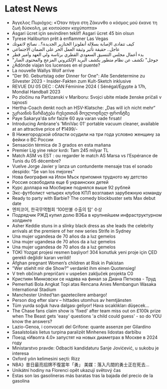 # Latest News
-  Άγγελος Πυριόχος: «Όταν πήγα στη Ζάκυνθο ο κόσμος μού έκανε τη ζωή δύσκολη, με κοιτούσαν καχύποπτα»
-  Asgari ücret için sevindiren teklif! Asgari ücret 45 bin olsun
-  Tyrese Haliburton prêt à enflammer Las Vegas
-  كيف تتفادى الإصابة بسلالة أنفلونزا الخنازير الجديدة؟.. نصائح لاتفوتك
-  عاجل.. حقيقة تأثير وثيقة العمل الحر على الضمان الاجتماعي
-  بدء أعمال مجلس التنسيق السعودي القطري برئاسة ولي العهد وأمير قطر
-  "جوجل" تكشف عن نظام متطور يكشف البريد الإلكتروني المزعج والمحتوى الضار
-  ¿Adónde viajan los lucenses en el puente?
-  La nouvelle Wallys Wolf arrive
-  "Der 90. Geburtstag oder Dinner for One": Alle Sendetermine zu Silvester 2023 - Insider-Fakten zum Kult-Sketch inklusive
-  REVUE DU 05 DEC : CAN Féminine 2024 ( Sénégal/Égypte à 17h, Mondial Handball 2023
-  Po zločinu na Partizanski v Mariboru: Svojci ubite mlade ženske pričali v tajnosti
-  Hertha-Coach denkt noch an HSV-Klatsche: „Das will ich nicht mehr“
-  უკრაინის წარმატება რუსეთთან მოულოდნელ ფრონტზე
-  Paye Sakarya'da sıfır faizle 60 aya varan vade fırsatı!
-  Introducing Ambrane's 'MiniVac 01' portable vacuum cleaner, available at an attractive price of ₹1499/-
-  В Нижегородской области осудили на три года условно женщину за фейки о ВС России
-  Sensación térmica de 3 grados en esta mañana
-  Premier Lig yine rekor kırdı: Tam 245 milyar TL
-  Match ASM vs EST : ou regarder le match AS Marsa vs l’Espérance de Tunis du 05 décembre?
-  Vuelve Jorge Javier y lanza un contundente mensaje tras el sonado despido: "Se van los mejores"
-  Нова биография на Илон Мъск припомня трудното му детство
-  Россия освободила еще 6 украинских детей
-  Курс доллара на Мосбирже поднялся выше 92 рублей
-  Экс-футболист четырех клубов КПЛ возглавил зарубежную команду
-  Ready to party with Barbie? The comedy blockbuster sets Max debut date
-  엔피코어, 한국무역협회 ‘100만불 수출의 탑’ 수상
-  Подрядчик РЖД купил долю ВЭБа в крупнейшем инфраструктурном холдинге
-  Asher Keddie stuns in a slinky black dress as she leads the celebrity arrivals at the premiere of her new series Strife in Sydney
-  Una mujer ugandesa de 70 años da a luz gemelos
-  Una mujer ugandesa de 70 años da a luz gemelos
-  Una mujer ugandesa de 70 años da a luz gemelos
-  TOKİ Yozgat projesi resmen başlıyor! 304 konutluk yeni proje için ÇED gerekli değildir kararı verildi!
-  Afghan pregnant Women’s children at Risk in Pakistan
-  "Wer stiehlt mir die Show?" verdankt ihm einen Quotensieg!
-  V treh občinah prepričani v uspešen zaključek projekta C0
-  Кристиян Минковски се надява на финал за Диана Петкова - Труд
-  Pemerhati Bola Angkat Topi atas Rencana Anies Membangun Wasaka International Stadium
-  Manchester United'tan gazetecilere ambargo!
-  Person dog efter slarv – hittades utomhus av hemtjänsten
-  Tüm yurda soğuk hava dalgası geliyor! Hava sıcaklıkları düşecek...
-  The Chase fans claim show is 'fixed' after team miss out on £100k prize when The Beast gets 'easy' questions 'a child could guess' - so do YOU know the answers?
-  Lazio-Genoa, i convocati del Grifone: quante assenze per Gilardino
-  Sasalstošais lietus turpina paralizēt Minhenes lidostas darbību
-  Поезд «Иволга 4.0» запустят на новых диаметрах в Москве в 2024 году
-  Ministarstvo pravde: Odbaciti kandidaturu Sanje Jovićević, u sukobu je interesa
-  Oxford yılın kelimesini seçti: Rizz
-  NBA》昔日最亮招牌不復當年「勇」 美媒：落入凡間的勇士正在死去...
-  Unikátní hodiny na Florenci opět ukazují světový čas
-  Estas son las gasolineras más baratas tras la bajada del precio de la gasolina
